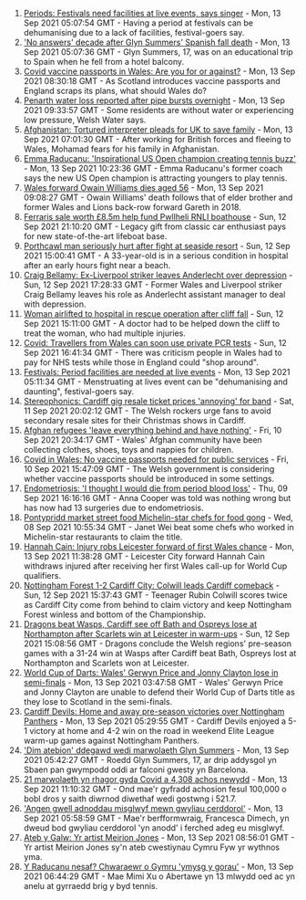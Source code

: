 1. [Periods: Festivals need facilities at live events, says singer](https://www.bbc.co.uk/news/58453246?at_medium=RSS&at_campaign=KARANGA) - Mon, 13 Sep 2021 05:07:54 GMT - Having a period at festivals can be dehumanising due to a lack of facilities, festival-goers say.
2. ['No answers' decade after Glyn Summers' Spanish fall death](https://www.bbc.co.uk/news/uk-wales-58519200?at_medium=RSS&at_campaign=KARANGA) - Mon, 13 Sep 2021 05:07:36 GMT - Glyn Summers, 17, was on an educational trip to Spain when he fell from a hotel balcony.
3. [Covid vaccine passports in Wales: Are you for or against?](https://www.bbc.co.uk/news/uk-wales-58542935?at_medium=RSS&at_campaign=KARANGA) - Mon, 13 Sep 2021 08:30:18 GMT - As Scotland introduces vaccine passports and England scraps its plans, what should Wales do?
4. [Penarth water loss reported after pipe bursts overnight](https://www.bbc.co.uk/news/uk-wales-58543154?at_medium=RSS&at_campaign=KARANGA) - Mon, 13 Sep 2021 09:33:57 GMT - Some residents are without water or experiencing low pressure, Welsh Water says.
5. [Afghanistan: Tortured interpreter pleads for UK to save family](https://www.bbc.co.uk/news/uk-wales-58537843?at_medium=RSS&at_campaign=KARANGA) - Mon, 13 Sep 2021 07:01:30 GMT - After working for British forces and fleeing to Wales, Mohamad fears for his family in Afghanistan.
6. [Emma Raducanu: 'Inspirational US Open champion creating tennis buzz'](https://www.bbc.co.uk/news/uk-wales-58537837?at_medium=RSS&at_campaign=KARANGA) - Mon, 13 Sep 2021 10:23:36 GMT - Emma Raducanu's former coach says the new US Open champion is attracting youngers to play tennis.
7. [Wales forward Owain Williams dies aged 56](https://www.bbc.co.uk/sport/rugby-union/58330110?at_medium=RSS&at_campaign=KARANGA) - Mon, 13 Sep 2021 09:08:27 GMT - Owain Williams' death follows that of elder brother and former Wales and Lions back-row forward Gareth in 2018.
8. [Ferraris sale worth £8.5m help fund Pwllheli RNLI boathouse](https://www.bbc.co.uk/news/uk-wales-58537844?at_medium=RSS&at_campaign=KARANGA) - Sun, 12 Sep 2021 21:10:20 GMT - Legacy gift from classic car enthusiast pays for new state-of-the-art lifeboat base.
9. [Porthcawl man seriously hurt after fight at seaside resort](https://www.bbc.co.uk/news/uk-wales-58537841?at_medium=RSS&at_campaign=KARANGA) - Sun, 12 Sep 2021 15:00:41 GMT - A 33-year-old is in a serious condition in hospital after an early hours fight near a beach.
10. [Craig Bellamy: Ex-Liverpool striker leaves Anderlecht over depression](https://www.bbc.co.uk/sport/football/58538941?at_medium=RSS&at_campaign=KARANGA) - Sun, 12 Sep 2021 17:28:33 GMT - Former Wales and Liverpool striker Craig Bellamy leaves his role as Anderlecht assistant manager to deal with depression.
11. [Woman airlifted to hospital in rescue operation after cliff fall](https://www.bbc.co.uk/news/uk-wales-58535604?at_medium=RSS&at_campaign=KARANGA) - Sun, 12 Sep 2021 15:11:00 GMT - A doctor had to be helped down the cliff to treat the woman, who had multiple injuries.
12. [Covid: Travellers from Wales can soon use private PCR tests](https://www.bbc.co.uk/news/uk-wales-58532433?at_medium=RSS&at_campaign=KARANGA) - Sun, 12 Sep 2021 16:41:34 GMT - There was criticism people in Wales had to pay for NHS tests while those in England could "shop around".
13. [Festivals: Period facilities are needed at live events](https://www.bbc.co.uk/news/uk-wales-58502558?at_medium=RSS&at_campaign=KARANGA) - Mon, 13 Sep 2021 05:11:34 GMT - Menstruating at lives event can be "dehumanising and daunting", festival-goers say.
14. [Stereophonics: Cardiff gig resale ticket prices 'annoying' for band](https://www.bbc.co.uk/news/uk-wales-58532431?at_medium=RSS&at_campaign=KARANGA) - Sat, 11 Sep 2021 20:02:12 GMT - The Welsh rockers urge fans to avoid secondary resale sites for their Christmas shows in Cardiff.
15. [Afghan refugees 'leave everything behind and have nothing'](https://www.bbc.co.uk/news/uk-wales-58523870?at_medium=RSS&at_campaign=KARANGA) - Fri, 10 Sep 2021 20:34:17 GMT - Wales' Afghan community have been collecting clothes, shoes, toys and nappies for children.
16. [Covid in Wales: No vaccine passports needed for public services](https://www.bbc.co.uk/news/uk-wales-58521379?at_medium=RSS&at_campaign=KARANGA) - Fri, 10 Sep 2021 15:47:09 GMT - The Welsh government is considering whether vaccine passports should be introduced in some settings.
17. [Endometriosis: 'I thought I would die from period blood loss'](https://www.bbc.co.uk/news/uk-wales-58506814?at_medium=RSS&at_campaign=KARANGA) - Thu, 09 Sep 2021 16:16:16 GMT - Anna Cooper was told was nothing wrong but has now had 13 surgeries due to endometriosis.
18. [Pontypridd market street food Michelin-star chefs for food gong](https://www.bbc.co.uk/news/uk-wales-58487867?at_medium=RSS&at_campaign=KARANGA) - Wed, 08 Sep 2021 10:55:34 GMT - Janet Wei beat some chefs who worked in Michelin-star restaurants to claim the title.
19. [Hannah Cain: Injury robs Leicester forward of first Wales chance](https://www.bbc.co.uk/sport/football/58545760?at_medium=RSS&at_campaign=KARANGA) - Mon, 13 Sep 2021 11:38:28 GMT - Leicester City forward Hannah Cain withdraws injured after receiving her first Wales call-up for World Cup qualifiers.
20. [Nottingham Forest 1-2 Cardiff City: Colwill leads Cardiff comeback](https://www.bbc.co.uk/sport/football/58451969?at_medium=RSS&at_campaign=KARANGA) - Sun, 12 Sep 2021 15:37:43 GMT - Teenager Rubin Colwill scores twice as Cardiff City come from behind to claim victory and keep Nottingham Forest winless and bottom of the Championship.
21. [Dragons beat Wasps, Cardiff see off Bath and Ospreys lose at Northampton after Scarlets win at Leicester in warm-ups](https://www.bbc.co.uk/sport/rugby-union/58506819?at_medium=RSS&at_campaign=KARANGA) - Sun, 12 Sep 2021 15:08:56 GMT - Dragons conclude the Welsh regions' pre-season games with a 31-24 win at Wasps after Cardiff beat Bath, Ospreys lost at Northampton and Scarlets won at Leicester.
22. [World Cup of Darts: Wales' Gerwyn Price and Jonny Clayton lose in semi-finals](https://www.bbc.co.uk/sport/darts/58533293?at_medium=RSS&at_campaign=KARANGA) - Mon, 13 Sep 2021 03:47:58 GMT - Wales' Gerwyn Price and Jonny Clayton are unable to defend their World Cup of Darts title as they lose to Scotland in the semi-finals.
23. [Cardiff Devils: Home and away pre-season victories over Nottingham Panthers](https://www.bbc.co.uk/sport/ice-hockey/58537397?at_medium=RSS&at_campaign=KARANGA) - Mon, 13 Sep 2021 05:29:55 GMT - Cardiff Devils enjoyed a 5-1 victory at home and 4-2 win on the road in weekend Elite League warm-up games against Nottingham Panthers.
24. ['Dim atebion' ddegawd wedi marwolaeth Glyn Summers](https://www.bbc.co.uk/newyddion/58463505?at_medium=RSS&at_campaign=KARANGA) - Mon, 13 Sep 2021 05:42:27 GMT - Roedd Glyn Summers, 17, ar drip addysgol yn Sbaen pan gwympodd oddi ar falconi gwesty yn Barcelona.
25. [21 marwolaeth yn rhagor gyda Covid a 4,308 achos newydd](https://www.bbc.co.uk/newyddion/58546437?at_medium=RSS&at_campaign=KARANGA) - Mon, 13 Sep 2021 11:10:32 GMT - Ond mae'r gyfradd achosion fesul 100,000 o bobl dros y saith diwrnod diwethaf wedi gostwng i 521.7.
26. ['Angen gwell adnoddau misglwyf mewn gwyliau cerddorol'](https://www.bbc.co.uk/newyddion/58512995?at_medium=RSS&at_campaign=KARANGA) - Mon, 13 Sep 2021 05:58:59 GMT - Mae'r berfformwraig, Francesca Dimech, yn dweud bod gwyliau cerddorol 'yn anodd' i ferched adeg eu misglwyf.
27. [Ateb y Galw: Yr artist Meirion Jones](https://www.bbc.co.uk/newyddion/58500467?at_medium=RSS&at_campaign=KARANGA) - Mon, 13 Sep 2021 08:56:01 GMT - Yr artist Meirion Jones sy'n ateb cwestiynau Cymru Fyw yr wythnos yma.
28. [Y Raducanu nesaf? Chwaraewr o Gymru 'ymysg y gorau'](https://www.bbc.co.uk/newyddion/58463506?at_medium=RSS&at_campaign=KARANGA) - Mon, 13 Sep 2021 06:44:29 GMT - Mae Mimi Xu o Abertawe yn 13 mlwydd oed ac yn anelu at gyrraedd brig y byd tennis.
